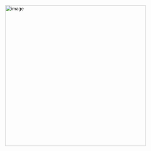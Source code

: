 
<img width="443" alt="image" src="https://user-images.githubusercontent.com/64303211/192781122-9637eb26-4991-45b3-b6f8-036622253357.png">

